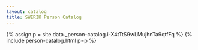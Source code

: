 ```yaml
---
layout: catalog
title: SWERIK Person Catalog
---
```

{% assign p = site.data._person-catalog.i-X4tTtS9wLMujhnTa9qtfFq %}
{% include person-catalog.html p=p %}

